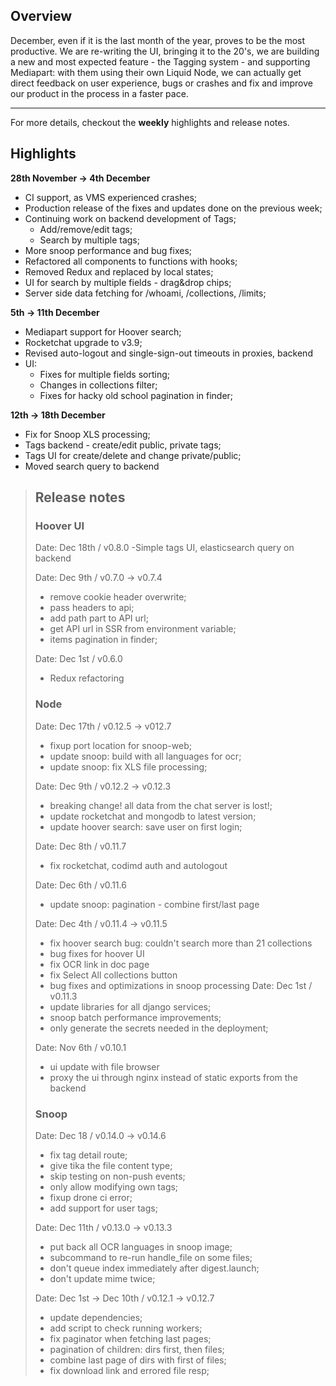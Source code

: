 ## Overview

December, even if it is the last month of the year, proves to be the most productive. We are re-writing the UI, bringing it to the 20's, we are building a new and most expected feature - the Tagging system - and supporting Mediapart: with them using their own Liquid Node, we can actually get direct feedback on user experience, bugs or crashes and fix and improve our product in the process in a faster pace. 

***

For more details, checkout the **weekly** highlights and release notes.

## Highlights
**28th November -> 4th December** 
- CI support, as VMS experienced crashes; 
- Production release of the fixes and updates done on the previous week;
- Continuing work on backend development of Tags;
  - Add/remove/edit tags;
  - Search by multiple tags;
- More snoop performance and bug fixes;
- Refactored all components to functions with hooks;
- Removed Redux and replaced by local states;
- UI for search by multiple fields - drag&drop chips;
- Server side data fetching for /whoami, /collections, /limits; 

**5th -> 11th December**
- Mediapart support for Hoover search;
- Rocketchat upgrade to v3.9;
- Revised auto-logout and single-sign-out timeouts in proxies, backend
- UI:
  - Fixes for multiple fields sorting;
  - Changes in collections filter;
  - Fixes for hacky old school pagination in finder;

**12th -> 18th December**
- Fix for Snoop XLS processing;
- Tags backend - create/edit public, private tags;
- Tags UI for create/delete and change private/public;
- Moved search query to backend


> ## Release notes 
> ### Hoover UI
>Date: Dec 18th / v0.8.0
>-Simple tags UI, elasticsearch query on backend
>
>Date: Dec 9th / v0.7.0 -> v0.7.4
>- remove cookie header overwrite;
>- pass headers to api;
>- add path part to API url;
>- get API url in SSR from environment variable;
>- items pagination in finder;
>
>Date: Dec 1st / v0.6.0
>- Redux refactoring
>
> ### Node
>Date: Dec 17th / v0.12.5 -> v012.7
>- fixup port location for snoop-web;
>- update snoop: build with all languages for ocr;
>- update snoop: fix XLS file processing;
>
>Date: Dec 9th / v0.12.2 -> v0.12.3
>- breaking change! all data from the chat server is lost!;
>- update rocketchat and mongodb to latest version;
>- update hoover search: save user on first login;
>
>Date: Dec 8th / v0.11.7
>- fix rocketchat, codimd auth and autologout
>
>Date: Dec 6th / v0.11.6
>- update snoop: pagination - combine first/last page
>
>Date: Dec 4th / v0.11.4 -> v0.11.5
>- fix hoover search bug: couldn't search more than 21 collections
>- bug fixes for hoover UI
>  - fix OCR link in doc page
>  - fix Select All collections button
>- bug fixes and optimizations in snoop processing
>Date: Dec 1st / v0.11.3
>- update libraries for all django services;
>- snoop batch performance improvements;
>- only generate the secrets needed in the deployment; 
>
>Date: Nov 6th / v0.10.1
>- ui update with file browser
>- proxy the ui through nginx instead of static exports from the backend
>
> ### Snoop
>Date: Dec 18 / v0.14.0 -> v0.14.6
>- fix tag detail route;
>- give tika the file content type;
>- skip testing on non-push events;
>- only allow modifying own tags;
>- fixup drone ci error;
>- add support for user tags;
>
>Date: Dec 11th / v0.13.0 -> v0.13.3
>- put back all OCR languages in snoop image;
>- subcommand to re-run handle_file on some files;
>- don't queue index immediately after digest.launch;
>- don't update mime twice;
>
>Date: Dec 1st -> Dec 10th / v0.12.1 -> v0.12.7
>- update dependencies;
>- add script to check running workers;
>- fix paginator when fetching last pages;
>- pagination of children: dirs first, then files;
>- combine last page of dirs with first of files;
>- fix download link and errored file resp;
>
